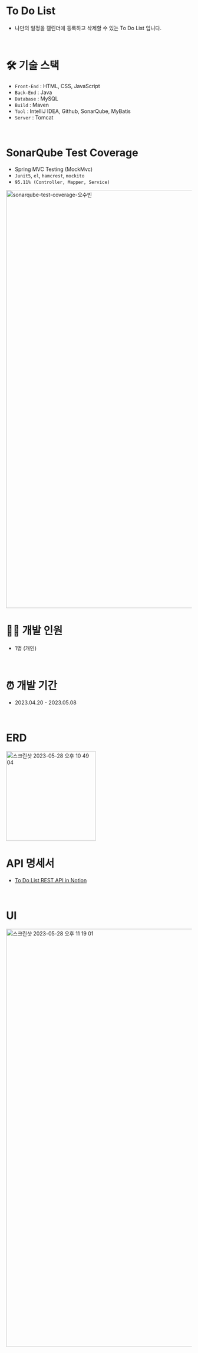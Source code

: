 # To Do List
- 나만의 일정을 캘린더에 등록하고 삭제할 수 있는 To Do List 입니다.

<br>

# 🛠 기술 스택
- `Front-End` : HTML, CSS, JavaScript
- `Back-End` : Java
- `Database` : MySQL
- `Build` : Maven
- `Tool` : IntelliJ IDEA, Github, SonarQube, MyBatis
- `Server` : Tomcat

<br>

# SonarQube Test Coverage
- Spring MVC Testing (MockMvc)
- `Junit5`, `el`, `hamcrest`, `mockito`
- `95.11% (Controller, Mapper, Service)`
<img width="1131" alt="sonarqube-test-coverage-오수빈" src="https://github.com/suebin/to-do-list/assets/97905221/60d1f766-483a-44db-a557-3f9c66da7a0e">

<br>

# 👩‍💻 개발 인원
- 1명 (개인)

<br>

# ⏰ 개발 기간
- 2023.04.20 - 2023.05.08

<br>

# ERD
<img width="243" alt="스크린샷 2023-05-28 오후 10 49 04" src="https://github.com/suebin/to-do-list/assets/97905221/48262f4d-b457-4694-ba9e-043419b62c8d">

<br>

# API 명세서
- [To Do List REST API in Notion](https://flint-passive-d48.notion.site/405992d9a0ef492a8f2e739d250b566f?v=5e908795f251453e80c32650b1c18d0e)

<br>

# UI
<img width="1131" alt="스크린샷 2023-05-28 오후 11 19 01" src="https://github.com/suebin/to-do-list/assets/97905221/ebe45738-389c-4f76-b6f4-f1c2ebd14cbd">


